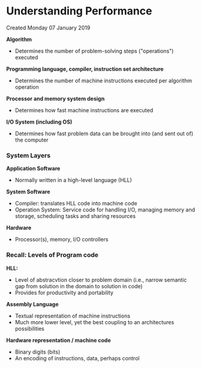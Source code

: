# Understanding Performance
Created Monday 07 January 2019

**Algorithm**

* Determines the number of problem-solving steps ("operations") executed

**Programming language, compiler, instruction set architecture**

* Determines the number of machine instructions executed per algorithm operation

**Processor and memory system design**

* Determines how fast machine instructions are executed

**I/O System (including OS)**

* Determines how fast problem data can be brought into (and sent out of) the computer


### System Layers
**Application Software**

* Normally written in a high-level language (HLL)

**System Software**

* Compiler: translates HLL code into machine code
* Operation System: Service code for handling I/O, managing memory and storage, scheduling tasks and sharing resources

**Hardware**

* Processor(s), memory, I/O controllers


### Recall: Levels of Program code
**HLL:**

* Level of abstracvtion closer to problem domain (i.e., narrow semantic gap from solution in the domain to solution in code)
* Provides for productivity and portability

**Assembly Language**

* Textual representation of machine instructions
* Much more lower level, yet the best coupling to an architectures possibilities

**Hardware representation / machine code**

* Binary digits (bits)
* An encoding of instructions, data, perhaps control


